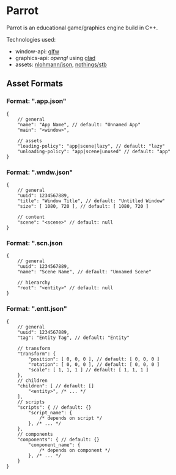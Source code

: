 # Parrot
Parrot is an educational game/graphics engine build in C++.

Technologies used:
- window-api: [glfw](https://github.com/glfw/glfw)
- graphics-api: _opengl_ using [glad](https://github.com/Dav1dde/glad)
- assets: [nlohmann/json](https://github.com/nlohmann/json), [nothings/stb](https://github.com/nothings/stb/blob/master/stb_image.h)
## Asset Formats
### Format: ".app.json"
```jsonc
{
    // general
    "name": "App Name", // default: "Unnamed App"
    "main": "<window>",
    
    // assets
    "loading-policy": "app|scene|lazy", // default: "lazy"
    "unloading-policy": "app|scene|unused" // default: "app"
}
```
### Format: ".wndw.json"
```jsonc
{
    // general
    "uuid": 1234567889,
    "title": "Window Title", // default: "Untitled Window"
    "size": [ 1080, 720 ], // default: [ 1080, 720 ]

    // content
    "scene": "<scene>" // default: null
}
```
### Format: ".scn.json
```jsonc
{
    // general
    "uuid": 1234567889,
    "name": "Scene Name", // default: "Unnamed Scene"
    
    // hierarchy
    "root": "<entity>" // default: null
}
```
### Format: ".entt.json"
```jsonc
{
    // general
    "uuid": 1234567889,
    "tag": "Entity Tag", // default: "Entity"

    // transform
    "transform": {
        "position": [ 0, 0, 0 ], // default: [ 0, 0, 0 ]
        "rotation": [ 0, 0, 0 ], // default: [ 0, 0, 0 ]
        "scale": [ 1, 1, 1 ] // default: [ 1, 1, 1 ]
    },
    // children
    "children": [ // default: []
        "<entity>", /* ... */
    ],
    // scripts
    "scripts": { // default: {}
        "script_name": {
            /* depends on script */
        }, /* ... */
    },
    // components
    "components": { // default: {}
        "component_name": {
            /* depends on component */
        }, /* ... */
    }
}
```